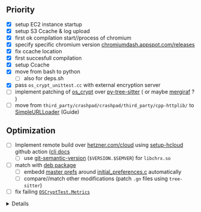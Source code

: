## Priority
- [x] setup EC2 instance startup
- [x] setup S3 Ccache & log upload
- [x] first ok compilation start//process of chromium
- [x] specify specific chromium version [chromiumdash.appspot.com/releases](https://chromiumdash.appspot.com/releases?platform=Linux)
- [x] fix ccache location
- [x] first succesfull compilation
- [x] setup Ccache
- [x] move from bash to python
  - [ ] also for deps.sh
- [x] pass `os_crypt_unittest.cc` with external encryption server
- [ ] implement patching of [os_crypt](https://source.chromium.org/search?q=(EncryptString%20OR%20DecryptString)%20AND%20file:os_crypt_%20-unittest%20-browsertest&ss=chromium%2Fchromium%2Fsrc) over [py-tree-sitter](https://github.com/tree-sitter/py-tree-sitter) ( or maybe [mergiraf](https://mergiraf.org/) ? )
- [ ] move from `third_party/crashpad/crashpad/third_party/cpp-httplib/` to [SimpleURLLoader](https://github.com/brave/brave-browser/wiki/Simple-Guide-to-SimpleURLLoader) (Guide)

## Optimization
- [ ] Implement remote build over [hetzner.com/cloud](https://www.hetzner.com/cloud/) using [setup-hcloud](https://github.com/hetznercloud/setup-hcloud) github action ([cli docs](https://github.com/hetznercloud/cli)
  - [ ] use [git-semantic-version](https://github.com/marketplace/actions/git-semantic-version) (`$VERSION.$SEMVER`) for `libchrx.so`
- [ ] match with [deb package](https://salsa.debian.org/chromium-team/chromium/-/tree/master/debian)
    - [ ] embedd 
    [master prefs](https://salsa.debian.org/chromium-team/chromium/-/blob/master/debian/etc/master_preferences) around [initial_preferences.c](https://source.chromium.org/chromium/chromium/src/+/main:chrome/installer/util/initial_preferences.cc;drc=9be37efad6ba9af197f8cc22921f63a229a3a840;l=188) automatically
    - [ ] compare//match other modifications (patch `.gn` files using `tree-sitter`)
- [ ] fix failing [`OSCryptTest.Metrics`](https://source.chromium.org/chromium/chromium/src/+/7e3d5c978c6d3a6eda25692cfac7f893a2b20dd0:components/os_crypt/sync/os_crypt_unittest.cc;l=156-201)

<details>

```
Running test: /home/user/VSCProjects/chrxer/safe-chrx-proto/chromium/src/out/Debug/bin/run_components_unittests '--gtest_filter=OSCryptTest.*:OSCryptTestWin.*:OSCryptConcurrencyTest.*:*/OSCryptTest.*/*:*/OSCryptTestWin.*/*:*/OSCryptConcurrencyTest.*/*:*/OSCryptTest/*.*:*/OSCryptTestWin/*.*:*/OSCryptConcurrencyTest/*.*:OSCryptTest.*/*:OSCryptTestWin.*/*:OSCryptConcurrencyTest.*/*:OSCryptTest/*.*:OSCryptTestWin/*.*:OSCryptConcurrencyTest/*.*' --fast-local-dev

X.Org X Server 1.21.1.7
X Protocol Version 11, Revision 0
Current Operating System: Linux debian 6.1.0-22-amd64 #1 SMP PREEMPT_DYNAMIC Debian 6.1.94-1 (2024-06-21) x86_64
Kernel command line: BOOT_IMAGE=/live/vmlinuz-6.1.0-22-amd64 boot=live persistence components quiet splash findiso=
xorg-server 2:21.1.7-3+deb12u8 (https://www.debian.org/support) 
Current version of pixman: 0.42.2
        Before reporting problems, check http://wiki.x.org
        to make sure that you have the latest version.
Markers: (--) probed, (**) from config file, (==) default setting,
        (++) from command line, (!!) notice, (II) informational,
        (WW) warning, (EE) error, (NI) not implemented, (??) unknown.
(==) Log file: "/home/user/.local/share/xorg/Xorg.119.log", Time: Fri Mar 14 15:56:46 2025
(++) Using config file: "/tmp/xorg-5f4f0099dbb1476088b085ce7d269b62.config"
(==) Using system config directory "/usr/share/X11/xorg.conf.d"
(EE) wacom: Wacom HID 526B Pen: Error opening /dev/input/event5 (Permission denied)
(EE) wacom: Wacom HID 526B Finger: Error opening /dev/input/event6 (Permission denied)
Openbox-Message: Unable to find a valid menu file "/var/lib/openbox/debian-menu.xml"
Additional test environment:
    CHROME_HEADLESS=1
    LANG=en_US.UTF-8
Command: out/Debug/components_unittests --test-launcher-bot-mode --gtest_filter=OSCryptTest.*:OSCryptTestWin.*:OSCryptConcurrencyTest.*:*/OSCryptTest.*/*:*/OSCryptTestWin.*/*:*/OSCryptConcurrencyTest.*/*:*/OSCryptTest/*.*:*/OSCryptTestWin/*.*:*/OSCryptConcurrencyTest/*.*:OSCryptTest.*/*:OSCryptTestWin.*/*:OSCryptConcurrencyTest.*/*:OSCryptTest/*.*:OSCryptTestWin/*.*:OSCryptConcurrencyTest/*.* --fast-local-dev

IMPORTANT DEBUGGING NOTE: batches of tests are run inside their
own process. For debugging a test inside a debugger, use the
--gtest_filter=<your_test_name> flag along with
--single-process-tests.
Using sharding settings from environment. This is shard 0/1
Using 8 parallel jobs.
[0314/155649.551906:INFO:test_launcher.cc(1213)] Starting [OSCryptTest.String16EncryptionDecryption, OSCryptTest.EncryptionDecryption, OSCryptTest.CypherTextDiffers, OSCryptTest.DecryptError, OSCryptTest.Metrics, OSCryptConcurrencyTest.ConcurrentInitialization]
[1/6] OSCryptTest.String16EncryptionDecryption (5 ms)
[2/6] OSCryptTest.EncryptionDecryption (2 ms)
[3/6] OSCryptTest.CypherTextDiffers (2 ms)
[4/6] OSCryptTest.DecryptError (1 ms)
[ RUN      ] OSCryptTest.Metrics
../../base/test/metrics/histogram_tester.cc:57: Failure
Expected equality of these values:
  0
  expected_bucket_count
    Which is: 1
Zero samples found for Histogram "OSCrypt.EncryptionPrefixVersion".
(expected at TestBody@components/os_crypt/sync/os_crypt_unittest.cc:175)
Stack trace:
#0 0x555f3526783b base::HistogramTester::ExpectUniqueSample() [../../base/test/metrics/histogram_tester.cc:57:5]
#1 0x555f2a3506fb base::HistogramTester::ExpectUniqueSample<>() [../../base/test/metrics/histogram_tester.h:65:5]
#2 0x555f2a34f064 (anonymous namespace)::OSCryptTest_Metrics_Test::TestBody() [../../components/os_crypt/sync/os_crypt_unittest.cc:175:16]
#3 0x555f2fd494f4 testing::internal::HandleSehExceptionsInMethodIfSupported<>() [../../third_party/googletest/src/googletest/src/gtest.cc:2653:10]
#4 0x555f2fd377b0 testing::internal::HandleExceptionsInMethodIfSupported<>() [../../third_party/googletest/src/googletest/src/gtest.cc:2708:12]

../../base/test/metrics/histogram_tester.cc:57: Failure
Expected equality of these values:
  0
  expected_bucket_count
    Which is: 1
Zero samples found for Histogram "OSCrypt.EncryptionPrefixVersion".
(expected at TestBody@components/os_crypt/sync/os_crypt_unittest.cc:196)
Stack trace:
#0 0x555f3526783b base::HistogramTester::ExpectUniqueSample() [../../base/test/metrics/histogram_tester.cc:57:5]
#1 0x555f2a3506fb base::HistogramTester::ExpectUniqueSample<>() [../../base/test/metrics/histogram_tester.h:65:5]
#2 0x555f2a34f2b8 (anonymous namespace)::OSCryptTest_Metrics_Test::TestBody() [../../components/os_crypt/sync/os_crypt_unittest.cc:196:16]
#3 0x555f2fd494f4 testing::internal::HandleSehExceptionsInMethodIfSupported<>() [../../third_party/googletest/src/googletest/src/gtest.cc:2653:10]
#4 0x555f2fd377b0 testing::internal::HandleExceptionsInMethodIfSupported<>() [../../third_party/googletest/src/googletest/src/gtest.cc:2708:12]

[  FAILED  ] OSCryptTest.Metrics (727 ms)
[5/6] OSCryptTest.Metrics (727 ms)
[6/6] OSCryptConcurrencyTest.ConcurrentInitialization (2 ms)
Retrying 1 test (retry #0)
[0314/155651.979653:INFO:test_launcher.cc(1213)] Starting [OSCryptTest.Metrics]
[ RUN      ] OSCryptTest.Metrics
../../base/test/metrics/histogram_tester.cc:57: Failure
Expected equality of these values:
  0
  expected_bucket_count
    Which is: 1
Zero samples found for Histogram "OSCrypt.EncryptionPrefixVersion".
(expected at TestBody@components/os_crypt/sync/os_crypt_unittest.cc:175)
Stack trace:
#0 0x5617d712583b base::HistogramTester::ExpectUniqueSample() [../../base/test/metrics/histogram_tester.cc:57:5]
#1 0x5617cc20e6fb base::HistogramTester::ExpectUniqueSample<>() [../../base/test/metrics/histogram_tester.h:65:5]
#2 0x5617cc20d064 (anonymous namespace)::OSCryptTest_Metrics_Test::TestBody() [../../components/os_crypt/sync/os_crypt_unittest.cc:175:16]
#3 0x5617d1c074f4 testing::internal::HandleSehExceptionsInMethodIfSupported<>() [../../third_party/googletest/src/googletest/src/gtest.cc:2653:10]
#4 0x5617d1bf57b0 testing::internal::HandleExceptionsInMethodIfSupported<>() [../../third_party/googletest/src/googletest/src/gtest.cc:2708:12]

../../base/test/metrics/histogram_tester.cc:57: Failure
Expected equality of these values:
  0
  expected_bucket_count
    Which is: 1
Zero samples found for Histogram "OSCrypt.EncryptionPrefixVersion".
(expected at TestBody@components/os_crypt/sync/os_crypt_unittest.cc:196)
Stack trace:
#0 0x5617d712583b base::HistogramTester::ExpectUniqueSample() [../../base/test/metrics/histogram_tester.cc:57:5]
#1 0x5617cc20e6fb base::HistogramTester::ExpectUniqueSample<>() [../../base/test/metrics/histogram_tester.h:65:5]
#2 0x5617cc20d2b8 (anonymous namespace)::OSCryptTest_Metrics_Test::TestBody() [../../components/os_crypt/sync/os_crypt_unittest.cc:196:16]
#3 0x5617d1c074f4 testing::internal::HandleSehExceptionsInMethodIfSupported<>() [../../third_party/googletest/src/googletest/src/gtest.cc:2653:10]
#4 0x5617d1bf57b0 testing::internal::HandleExceptionsInMethodIfSupported<>() [../../third_party/googletest/src/googletest/src/gtest.cc:2708:12]

[  FAILED  ] OSCryptTest.Metrics (707 ms)
[7/7] OSCryptTest.Metrics (707 ms)
1 test failed:
    OSCryptTest.Metrics (../../components/os_crypt/sync/os_crypt_unittest.cc:156)
Tests took 6 seconds.
(II) Server terminated successfully (0). Closing log file.
Traceback (most recent call last):
  File "/home/user/VSCProjects/chrxer/safe-chrx-proto/scripts/autotest.py", line 25, in <module>
    test(target=target)
  File "/home/user/VSCProjects/chrxer/safe-chrx-proto/scripts/autotest.py", line 16, in test
    pyexc(str(SRC.joinpath("tools/autotest.py")), "-C" ,OUTR, target, cwd=SRC)
  File "/home/user/VSCProjects/chrxer/safe-chrx-proto/scripts/utils/wrap.py", line 61, in pyexc
    return exc(PYTHON, *cmd, dbg=dbg, _bytes=_bytes, timeout=timeout, cwd=cwd, _pidx=_pidx+1)
           ^^^^^^^^^^^^^^^^^^^^^^^^^^^^^^^^^^^^^^^^^^^^^^^^^^^^^^^^^^^^^^^^^^^^^^^^^^^^^^^^^^
  File "/home/user/VSCProjects/chrxer/safe-chrx-proto/scripts/utils/wrap.py", line 54, in exc
    raise CommandFailed(proc.returncode, hcmd)
utils.wrap.CommandFailed: Command: /home/user/VSCProjects/chrxer/safe-chrx-proto/scripts/.venv/bin/python3 /home/user/VSCProjects/chrxer/safe-chrx-proto/chromium/src/tools/autotest.py -C out/Debug os_crypt_unittest.cc failed with exit code 1
make: *** [Makefile:19: test] Error 1
```

</details>
